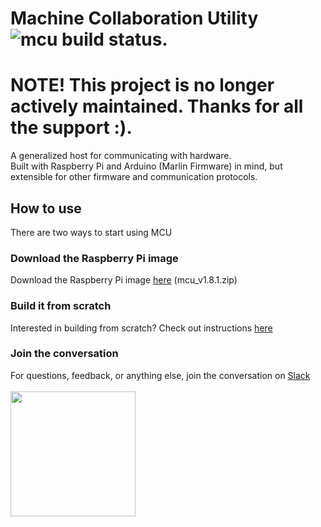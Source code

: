# Machine Collaboration Utility  ![mcu build status](https://travis-ci.org/Autodesk/machine-collaboration-utility.svg?branch=master). 

# NOTE! This project is no longer actively maintained. Thanks for all the support :). 

A generalized host for communicating with hardware.  
Built with Raspberry Pi and Arduino (Marlin Firmware) in mind, but extensible for other firmware and communication protocols.

## How to use  
There are two ways to start using MCU

### Download the Raspberry Pi image  
Download the Raspberry Pi image [here](https://github.com/Autodesk/machine-collaboration-utility/releases/download/v1.8.1/mcu_v1.8.1.img.zip) (mcu_v1.8.1.zip)  

### Build it from scratch
Interested in building from scratch? Check out instructions [here](documentation/BUILDING.md)

### Join the conversation
For questions, feedback, or anything else, join the conversation on [Slack](https://mcu-community.herokuapp.com/)  
<br/>
<a href="https://mcu-community.herokuapp.com/"><img width="200px" src="https://brandfolder.com/slack/logo/slack-primary-logo.png"/></a>
